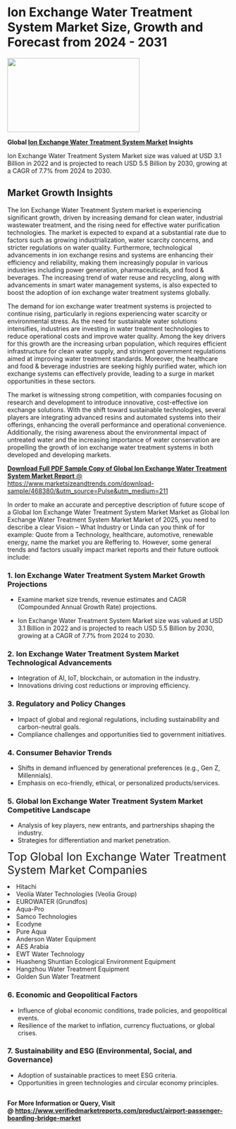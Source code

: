 <H1>Ion Exchange Water Treatment System Market Size, Growth and Forecast from 2024 - 2031</H1><img class="aligncenter size-medium wp-image-584254" src="https://thirdeyenews.in/wp-content/uploads/2024/09/Global-Market-Research-300x168.jpeg" alt="" width="300" height="168" /><p><strong>Global&nbsp;<a href="https://www.marketsizeandtrends.com/download-sample/468380/&amp;utm_source=Pulse&amp;utm_medium=211">Ion Exchange Water Treatment System Market</a> Insights</strong></p><p>Ion Exchange Water Treatment System Market size was valued at USD 3.1 Billion in 2022 and is projected to reach USD 5.5 Billion by 2030, growing at a CAGR of 7.7% from 2024 to 2030.</p><p><h2>Market Growth Insights</h2> <p>The Ion Exchange Water Treatment System market is experiencing significant growth, driven by increasing demand for clean water, industrial wastewater treatment, and the rising need for effective water purification technologies. The market is expected to expand at a substantial rate due to factors such as growing industrialization, water scarcity concerns, and stricter regulations on water quality. Furthermore, technological advancements in ion exchange resins and systems are enhancing their efficiency and reliability, making them increasingly popular in various industries including power generation, pharmaceuticals, and food & beverages. The increasing trend of water reuse and recycling, along with advancements in smart water management systems, is also expected to boost the adoption of ion exchange water treatment systems globally.</p> <p><a href="#"></a></p> <p>The demand for ion exchange water treatment systems is projected to continue rising, particularly in regions experiencing water scarcity or environmental stress. As the need for sustainable water solutions intensifies, industries are investing in water treatment technologies to reduce operational costs and improve water quality. Among the key drivers for this growth are the increasing urban population, which requires efficient infrastructure for clean water supply, and stringent government regulations aimed at improving water treatment standards. Moreover, the healthcare and food & beverage industries are seeking highly purified water, which ion exchange systems can effectively provide, leading to a surge in market opportunities in these sectors.</p> <p>The market is witnessing strong competition, with companies focusing on research and development to introduce innovative, cost-effective ion exchange solutions. With the shift toward sustainable technologies, several players are integrating advanced resins and automated systems into their offerings, enhancing the overall performance and operational convenience. Additionally, the rising awareness about the environmental impact of untreated water and the increasing importance of water conservation are propelling the growth of ion exchange water treatment systems in both developed and developing markets.</p> <p><a href="#"></p><p><span class=""><strong>Download Full PDF Sample Copy of Global Ion Exchange Water Treatment System Market Report</strong> @ <a href="https://www.marketsizeandtrends.com/download-sample/468380/&amp;utm_source=Pulse&amp;utm_medium=211" target="_blank">https://www.marketsizeandtrends.com/download-sample/468380/&amp;utm_source=Pulse&amp;utm_medium=211</a></span></p><p>In order to make an accurate and perceptive description of future scope of a Global&nbsp;Ion Exchange Water Treatment System Market Market as Global&nbsp;Ion Exchange Water Treatment System Market Market of 2025, you need to describe a clear Vision &ndash; What Industry or Linda can you think of for example: Quote from a Technology, healthcare, automotive, renewable energy, name the market you are Reffering to. However, some general trends and factors usually impact market reports and their future outlook include:</p><h3>1.&nbsp;<strong>Ion Exchange Water Treatment System Market Growth Projections</strong></h3><ul><li>Examine market size trends, revenue estimates and CAGR (Compounded Annual Growth Rate) projections.</li><li><p>Ion Exchange Water Treatment System Market size was valued at USD 3.1 Billion in 2022 and is projected to reach USD 5.5 Billion by 2030, growing at a CAGR of 7.7% from 2024 to 2030.</p></li></ul><h3>2.&nbsp;<strong>Ion Exchange Water Treatment System Market Technological Advancements</strong></h3><ul><li>Integration of AI, IoT, blockchain, or automation in the industry.</li><li>Innovations driving cost reductions or improving efficiency.</li></ul><h3>3.&nbsp;<strong>Regulatory and Policy Changes</strong></h3><ul><li>Impact of global and regional regulations, including sustainability and carbon-neutral goals.</li><li>Compliance challenges and opportunities tied to government initiatives.</li></ul><h3>4.&nbsp;<strong>Consumer Behavior Trends</strong></h3><ul><li>Shifts in demand influenced by generational preferences (e.g., Gen Z, Millennials).</li><li>Emphasis on eco-friendly, ethical, or personalized products/services.</li></ul><h3>5.&nbsp;<strong>Global Ion Exchange Water Treatment System Market Competitive Landscape</strong></h3><ul><li>Analysis of key players, new entrants, and partnerships shaping the industry.</li><li>Strategies for differentiation and market penetration.</li></ul><p data-pm-slice="1 1 []"><span style="color: inherit; font-family: inherit; font-size: 25px;">Top Global Ion Exchange Water Treatment System Market Companies</span></p><div class="" data-test-id=""><p><li>Hitachi</li><li> Veolia Water Technologies (Veolia Group)</li><li> EUROWATER (Grundfos)</li><li> Aqua-Pro</li><li> Samco Technologies</li><li> Ecodyne</li><li> Pure Aqua</li><li> Anderson Water Equipment</li><li> AES Arabia</li><li> EWT Water Technology</li><li> Huasheng Shuntian Ecological Environment Equipment</li><li> Hangzhou Water Treatment Equipment</li><li> Golden Sun Water Treatment</li></p></div><h3>6.&nbsp;<strong>Economic and Geopolitical Factors</strong></h3><ul><li>Influence of global economic conditions, trade policies, and geopolitical events.</li><li>Resilience of the market to inflation, currency fluctuations, or global crises.</li></ul><h3>7.&nbsp;<strong>Sustainability and ESG (Environmental, Social, and Governance)</strong></h3><ul><li>Adoption of sustainable practices to meet ESG criteria.</li><li>Opportunities in green technologies and circular economy principles.</li></ul><h2><strong style="font-size: 14px;">For More Information or Query, Visit @&nbsp;</strong><a style="background-color: #ffffff; font-size: 14px;" href="https://www.marketsizeandtrends.com/report/ion-exchange-water-treatment-system-market/" target="_blank">https://www.verifiedmarketreports.com/product/airport-passenger-boarding-bridge-market</a></h2>
